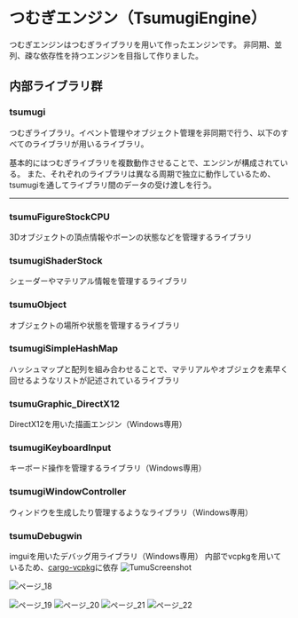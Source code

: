 # つむぎエンジン（TsumugiEngine）
つむぎエンジンはつむぎライブラリを用いて作ったエンジンです。
非同期、並列、疎な依存性を持つエンジンを目指して作りました。
## 内部ライブラリ群
### tsumugi
つむぎライブラリ。イベント管理やオブジェクト管理を非同期で行う、以下のすべてのライブラリが用いるライブラリ。

基本的にはつむぎライブラリを複数動作させることで、エンジンが構成されている。
また、それぞれのライブラリは異なる周期で独立に動作しているため、tsumugiを通してライブラリ間のデータの受け渡しを行う。
***


### tsumuFigureStockCPU
3Dオブジェクトの頂点情報やボーンの状態などを管理するライブラリ
### tsumugiShaderStock
シェーダーやマテリアル情報を管理するライブラリ
### tsumuObject
オブジェクトの場所や状態を管理するライブラリ
### tsumugiSimpleHashMap
ハッシュマップと配列を組み合わせることで、マテリアルやオブジェクを素早く回せるようなリストが記述されているライブラリ
### tsumuGraphic_DirectX12
DirectX12を用いた描画エンジン（Windows専用）
### tsumugiKeyboardInput
キーボード操作を管理するライブラリ（Windows専用）
### tsumugiWindowController
ウィンドウを生成したり管理するようなライブラリ（Windows専用）
### tsumuDebugwin
imguiを用いたデバッグ用ライブラリ（Windows専用）
内部でvcpkgを用いているため、[cargo-vcpkg](https://crates.io/crates/cargo-vcpkg "cargo-vcpkg")に依存
![TumuScreenshot](https://user-images.githubusercontent.com/43674314/208431873-b2db91d0-07bd-460e-b483-75030d12a6c6.png)

![ページ_18](https://user-images.githubusercontent.com/43674314/223162347-c51cd7bf-66c2-432f-932f-b2ea1fda4718.png)

![ページ_19](https://user-images.githubusercontent.com/43674314/223162355-d1108f5a-8578-479a-90ac-415143cfdf74.png)
![ページ_20](https://user-images.githubusercontent.com/43674314/223162366-4110a19a-0273-43ff-8b9f-04eff662a1a2.png)
![ページ_21](https://user-images.githubusercontent.com/43674314/223162378-00c2347e-a929-4c17-970a-da9398aa3384.png)
![ページ_22](https://user-images.githubusercontent.com/43674314/223162391-2c0a7d67-2de3-43b3-9785-68cb2d00f415.png)
